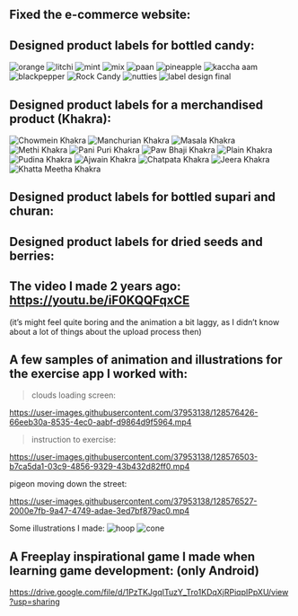 ## Fixed the e-commerce website:

## Designed product labels for bottled candy:
![orange](https://user-images.githubusercontent.com/37953138/128577067-5b9fd67a-c1a4-4e39-a843-cab9e12b731d.png)
![litchi](https://user-images.githubusercontent.com/37953138/128577073-42e544d0-168c-4f70-958c-ea5897d01b18.png)
![mint](https://user-images.githubusercontent.com/37953138/128577086-7a1ebf31-83ed-4acf-bae3-5ed6063b5f32.png)
![mix](https://user-images.githubusercontent.com/37953138/128577090-39d05e01-7175-48a1-bbbc-50927ce76226.png)
![paan](https://user-images.githubusercontent.com/37953138/128577095-02a2b326-f3c6-4bee-97ec-9d1afcbc7f3a.png)
![pineapple](https://user-images.githubusercontent.com/37953138/128577103-0dea5e63-4aee-4c22-8621-edafd89fdc63.png)
![kaccha aam](https://user-images.githubusercontent.com/37953138/128577105-4a72fbce-9ce4-466b-843a-48381a80850b.png)
![blackpepper](https://user-images.githubusercontent.com/37953138/128577110-aa1ffb7e-5d72-4015-b064-9976002927e5.png)
![Rock Candy](https://user-images.githubusercontent.com/37953138/128577227-ba35d980-7c14-4330-bb01-60c2b948c4ac.png)
![nutties](https://user-images.githubusercontent.com/37953138/128577233-d36d15ca-72e0-4c95-bd60-155da054b9b7.png)
![label design final](https://user-images.githubusercontent.com/37953138/128577679-9161190b-5f74-42ce-b1b5-b3ba0283d4b9.jpeg)

## Designed product labels for a merchandised product (Khakra):
![Chowmein Khakra](https://user-images.githubusercontent.com/37953138/128577527-18a49f4a-82a5-4831-9201-cfd3daaf5079.png)
![Manchurian Khakra](https://user-images.githubusercontent.com/37953138/128577529-ef154b0a-b960-4fd8-af04-d0f52f236307.png)
![Masala Khakra](https://user-images.githubusercontent.com/37953138/128577530-92f6a6a3-d5ef-44a0-b581-e6903c8d9bfa.png)
![Methi Khakra](https://user-images.githubusercontent.com/37953138/128577531-8c14108f-deb0-4d47-ac65-0afce9002c4d.png)
![Pani Puri Khakra](https://user-images.githubusercontent.com/37953138/128577534-0920cdad-5db3-4ed3-9163-87a54c2fc225.png)
![Paw Bhaji Khakra](https://user-images.githubusercontent.com/37953138/128577538-948aeb1b-4826-4af9-9902-4afa266eb9ba.png)
![Plain Khakra](https://user-images.githubusercontent.com/37953138/128577539-53d358bb-e3f7-43dd-8480-d4c26e7f3516.png)
![Pudina Khakra](https://user-images.githubusercontent.com/37953138/128577540-70d9301a-1750-4a8d-b5d9-9c4548b49c51.png)
![Ajwain Khakra](https://user-images.githubusercontent.com/37953138/128577541-35d41eee-be45-4601-8b80-7f0160b5843d.png)
![Chatpata Khakra](https://user-images.githubusercontent.com/37953138/128577543-44d5e269-4c0b-4bcc-9928-2fb530abb6f1.png)
![Jeera Khakra](https://user-images.githubusercontent.com/37953138/128577591-a83dfb77-a50b-4ca4-bdd8-95865a19ddbb.png)
![Khatta Meetha Khakra](https://user-images.githubusercontent.com/37953138/128577592-1fbbe3f0-1b74-4cb2-a44f-bf9a384c3f26.png)

## Designed product labels for bottled supari and churan:



## Designed product labels for dried seeds and berries:

## The video I made 2 years ago: https://youtu.be/iF0KQQFqxCE

(it’s might feel quite boring and the animation a bit laggy, as I didn’t know about a lot of things about the upload process then)


## A few samples of animation and illustrations for the exercise app I worked with:

> clouds loading screen:

https://user-images.githubusercontent.com/37953138/128576426-66eeb30a-8535-4ec0-aabf-d9864d9f5964.mp4


> instruction to exercise: 

https://user-images.githubusercontent.com/37953138/128576503-b7ca5da1-03c9-4856-9329-43b432d82ff0.mp4



pigeon moving down the street: 

https://user-images.githubusercontent.com/37953138/128576527-2000e7fb-9a47-4749-adae-3ed7bf879ac0.mp4



Some illustrations I made:
![hoop](https://user-images.githubusercontent.com/37953138/128575552-f7663575-a05c-49ee-bd78-47da63238fb7.png)
![cone](https://user-images.githubusercontent.com/37953138/128575558-4f0e51ce-1b5e-41e7-98cc-11125b6235c4.png)


## A Freeplay inspirational game I made when learning game development: (only Android)
https://drive.google.com/file/d/1PzTKJgqITuzY_Tro1KDqXjRPiqpIPpXU/view?usp=sharing

